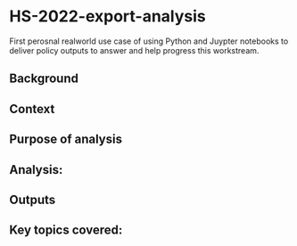 # HS-2022-export-analysis

First perosnal realworld use case of using Python and Juypter notebooks to deliver policy outputs to answer and help progress this workstream. 

## Background 

## Context

## Purpose of analysis


## Analysis:


## Outputs


## Key topics covered:


